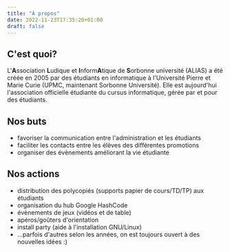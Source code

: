 ```yaml
---
title: "À propos"
date: 2022-11-23T17:35:20+01:00
draft: false
---
```


## C'est quoi?
L'**A**ssociation **L**udique et **I**nform**A**tique de **S**orbonne université (ALIAS) a été créée en 2005 par des étudiants en informatique à l'Université Pierre et Marie Curie (UPMC, maintenant Sorbonne Université).
Elle est aujourd'hui l'association officielle étudiante du cursus informatique, gérée par et pour des étudiants.

## Nos buts
- favoriser la communication entre l'administration et les étudiants
- faciliter les contacts entre les élèves des différentes promotions
- organiser des évènements améliorant la vie étudiante

## Nos actions
- distribution des polycopiés (supports papier de cours/TD/TP) aux étudiants
- organisation du hub Google HashCode
- évènements de jeux (vidéos et de table)
- apéros/goûters d'orientation
- install party (aide à l'installation GNU/Linux)
- ...parfois d'autres selon les années, on est toujours ouvert à des nouvelles idées :)
